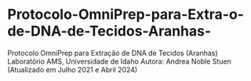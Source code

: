 # Protocolo-OmniPrep-para-Extra-o-de-DNA-de-Tecidos-Aranhas-
Protocolo OmniPrep para Extração de DNA de Tecidos (Aranhas)  Laboratório AMS, Universidade de Idaho
Autora: Andrea Noble Stuen (Atualizado em Julho 2021 e Abril 2024)
